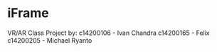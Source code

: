 # iFrame
VR/AR Class Project
by:
c14200106 - Ivan Chandra
c14200165 - Felix
c14200205 - Michael Ryanto
